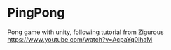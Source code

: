 # PingPong
Pong game with unity, following tutorial from Zigurous https://www.youtube.com/watch?v=AcpaYq0ihaM
